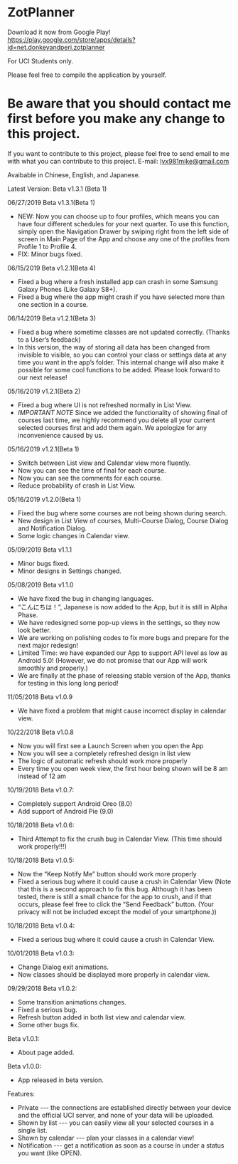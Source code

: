 # ZotPlanner

Download it now from Google Play!
https://play.google.com/store/apps/details?id=net.donkeyandperi.zotplanner

For UCI Students only.

Please feel free to compile the application by yourself.

# Be aware that you should contact me first before you make any change to this project. #
If you want to contribute to this project, please feel free to send email to me with what you can contribute to this project.
E-mail: lyx981mike@gmail.com

Avaibable in Chinese, English, and Japanese.

Latest Version: Beta v1.3.1 (Beta 1)

06/27/2019	Beta v1.3.1(Beta 1)
-	NEW: Now you can choose up to four profiles, which means you can have four different schedules for your next quarter. To use this function, simply open the Navigation Drawer by swiping right from the left side of screen in Main Page of the App and choose any one of the profiles from Profile 1 to Profile 4.
-	FIX: Minor bugs fixed.

06/15/2019	Beta v1.2.1(Beta 4)
-	Fixed a bug where a fresh installed app can crash in some Samsung Galaxy Phones (Like Galaxy S8+).
-	Fixed a bug where the app might crash if you have selected more than one section in a course.

06/14/2019	Beta v1.2.1(Beta 3)
-	Fixed a bug where sometime classes are not updated correctly. (Thanks to a User’s feedback)
-	In this version, the way of storing all data has been changed from invisible to visible, so you can control your class or settings data at any time you want in the app’s folder. This internal change will also make it possible for some cool functions to be added. Please look forward to our next release!

05/16/2019	v1.2.1(Beta 2)
-	Fixed a bug where UI is not refreshed normally in List View.
-	*IMPORTANT NOTE* Since we added the functionality of showing final of courses last time, we highly recommend you delete all your current selected courses first and add them again. We apologize for any inconvenience caused by us.

05/16/2019  v1.2.1(Beta 1) 
-	Switch between List view and Calendar view more fluently. 
-	Now you can see the time of final for each course. 
-	Now you can see the comments for each course. 
-	Reduce probability of crash in List View. 

05/16/2019	v1.2.0(Beta 1)
-	Fixed the bug where some courses are not being shown during search.
-	New design in List View of courses, Multi-Course Dialog, Course Dialog and Notification Dialog.
-	Some logic changes in Calendar view.

05/09/2019	Beta v1.1.1
-	Minor bugs fixed.
-	Minor designs in Settings changed.

05/08/2019	Beta v1.1.0
-	We have fixed the bug in changing languages.
-	“こんにちは！”, Japanese is now added to the App, but it is still in Alpha Phase.
-	We have redesigned some pop-up views in the settings, so they now look better.
-	We are working on polishing codes to fix more bugs and prepare for the next major redesign!
-	Limited Time: we have expanded our App to support API level as low as Android 5.0! (However, we do not promise that our App will work smoothly and properly.)
-	We are finally at the phase of releasing stable version of the App, thanks for testing in this long long period!

11/05/2018	Beta v1.0.9
-	We have fixed a problem that might cause incorrect display in calendar view.

10/22/2018	Beta v1.0.8
-	Now you will first see a Launch Screen when you open the App
-	Now you will see a completely refreshed design in list view
-	The logic of automatic refresh should work more properly
-	Every time you open week view, the first hour being shown will be 8 am instead of 12 am

10/19/2018	Beta v1.0.7:
-	Completely support Android Oreo (8.0)
-	Add support of Android Pie (9.0)

 10/18/2018	Beta v1.0.6:
-   Third Attempt to fix the crush bug in Calendar View. (This time should work properly!!!)

 10/18/2018	Beta v1.0.5:
-	Now the “Keep Notify Me” button should work more properly
-	Fixed a serious bug where it could cause a crush in Calendar View (Note that this is a second approach to fix this bug. Although it has been tested, there is still a small chance for the app to crush, and if that occurs, please feel free to click the “Send Feedback” button. (Your privacy will not be included except the model of your smartphone.))

10/18/2018	Beta v1.0.4:
-	Fixed a serious bug where it could cause a crush in Calendar View.

10/01/2018	Beta v1.0.3:
-	Change Dialog exit animations.
-	Now classes should be displayed more properly in calendar view. 

 09/29/2018	Beta v1.0.2:
-	Some transition animations changes.
-	Fixed a serious bug.
-	Refresh button added in both list view and calendar view.
-	Some other bugs fix.

Beta v1.0.1:
-	About page added.

Beta v1.0.0:
-	App released in beta version.

Features:
+ Private --- the connections are established directly between your device and the official UCI server, and none of your data will be uploaded.
+ Shown by list --- you can easily view all your selected courses in a single list.
+ Shown by calendar --- plan your classes in a calendar view!
+ Notification --- get a notification as soon as a course in under a status you want (like OPEN).
